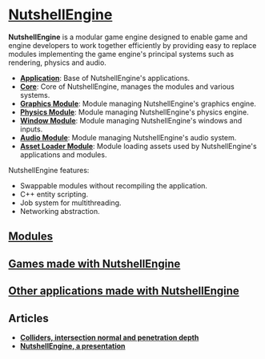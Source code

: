 # [NutshellEngine](https://github.com/Team-Nutshell)
**NutshellEngine** is a modular game engine designed to enable game and engine developers to work together efficiently by providing easy to replace modules implementing the game engine's principal systems such as rendering, physics and audio.
- [**Application**](https://github.com/Team-Nutshell/NutshellEngine-Application): Base of NutshellEngine's applications.
- [**Core**](https://github.com/Team-Nutshell/NutshellEngine-Core): Core of NutshellEngine, manages the modules and various systems.
- [**Graphics Module**](https://github.com/Team-Nutshell/NutshellEngine-GraphicsModule): Module managing NutshellEngine's graphics engine.
- [**Physics Module**](https://github.com/Team-Nutshell/NutshellEngine-PhysicsModule): Module managing NutshellEngine's physics engine.
- [**Window Module**](https://github.com/Team-Nutshell/NutshellEngine-WindowModule): Module managing NutshellEngine's windows and inputs.
- [**Audio Module**](https://github.com/Team-Nutshell/NutshellEngine-AudioModule): Module managing NutshellEngine's audio system.
- [**Asset Loader Module**](https://github.com/Team-Nutshell/NutshellEngine-AssetLoaderModule): Module loading assets used by NutshellEngine's applications and modules.

NutshellEngine features:
- Swappable modules without recompiling the application.
- C++ entity scripting.
- Job system for multithreading.
- Networking abstraction.

## [Modules](modules/index.md)

## [Games made with NutshellEngine](games/index.md)

## [Other applications made with NutshellEngine](other_applications/index.md)

## Articles
- [**Colliders, intersection normal and penetration depth**](articles/colliders.md)
- [**NutshellEngine, a presentation**](articles/presentation.md)